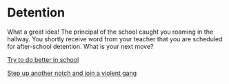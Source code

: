 # Detention

What a great idea! The principal of the school caught you roaming in the hallway. You shortly receive word from your teacher that you are scheduled for after-school detention. What is your next move?


[Try to do better in school](better-grades.md)

[Step up another notch and join a violent gang](jail.md)


